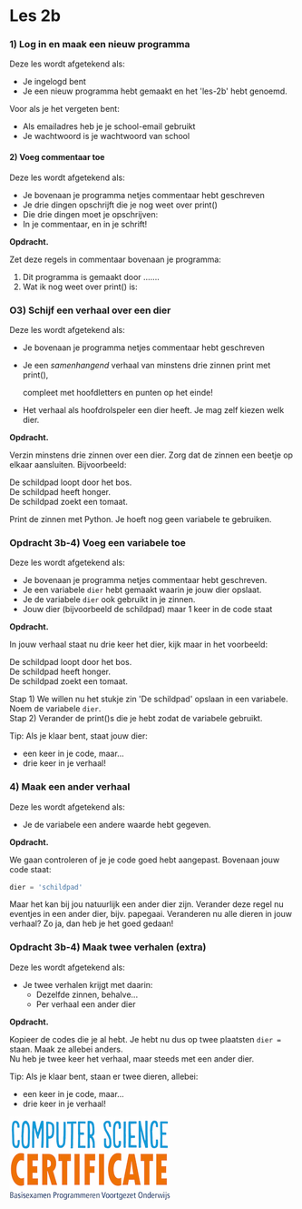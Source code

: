 # Les 2b

### **1\) Log in en maak een nieuw programma**

Deze les wordt afgetekend als:

* Je ingelogd bent 
* Je een nieuw programma hebt gemaakt en het 'les-2b' hebt genoemd.

Voor als je het vergeten bent:

* Als emailadres heb je je school-email gebruikt
* Je wachtwoord is je wachtwoord van school

#### 2\) Voeg commentaar toe 

Deze les wordt afgetekend als: 

* Je bovenaan je programma netjes commentaar hebt geschreven
* Je drie dingen opschrijft die je nog weet over print\(\)
* Die drie dingen moet je opschrijven: 
* In je commentaar, en in je schrift!

**Opdracht.** 

Zet deze regels in commentaar bovenaan je programma:   
1. Dit programma is gemaakt door …….  
2. Wat ik nog weet over print\(\) is: 

### O3\) Schijf een verhaal over een dier 

Deze les wordt afgetekend als:

* Je bovenaan je programma netjes commentaar hebt geschreven
* Je een _samenhangend_ verhaal van minstens drie zinnen print met print\(\), 

  compleet met hoofdletters en punten op het einde! 

* Het verhaal als hoofdrolspeler een dier heeft. Je mag zelf kiezen welk dier.

**Opdracht.**

Verzin minstens drie zinnen over een dier. Zorg dat de zinnen een beetje op elkaar aansluiten. Bijvoorbeeld:

De schildpad loopt door het bos.  
De schildpad heeft honger.  
De schildpad zoekt een tomaat.

Print de zinnen met Python. Je hoeft nog geen variabele te gebruiken.

### Opdracht 3b-4\) Voeg een variabele toe

Deze les wordt afgetekend als:

* Je bovenaan je programma netjes commentaar hebt geschreven.
* Je een variabele `dier` hebt gemaakt waarin je jouw dier opslaat. 
* Je de variabele `dier` ook gebruikt in je zinnen.
* Jouw dier \(bijvoorbeeld de schildpad\) maar 1 keer in de code staat

**Opdracht.**

In jouw verhaal staat nu drie keer het dier, kijk maar in het voorbeeld:

De schildpad loopt door het bos.  
De schildpad heeft honger.  
De schildpad zoekt een tomaat.

Stap 1\) We willen nu het stukje zin 'De schildpad' opslaan in een variabele. Noem de variabele `dier`.  
Stap 2\) Verander de print\(\)s die je hebt zodat de variabele gebruikt.

Tip: Als je klaar bent, staat jouw dier:

* een keer in je code, maar...
* drie keer in je verhaal!

### 4\) Maak een ander verhaal

Deze les wordt afgetekend als:

* Je de variabele een andere waarde hebt gegeven.

**Opdracht.**

We gaan controleren of je je code goed hebt aangepast. Bovenaan jouw code staat:

```python
dier = 'schildpad' 
```

Maar het kan bij jou natuurlijk een ander dier zijn. Verander deze regel nu eventjes in een ander dier, bijv. papegaai. Veranderen nu alle dieren in jouw verhaal? Zo ja, dan heb je het goed gedaan!

### Opdracht 3b-4\) Maak twee verhalen \(extra\)

Deze les wordt afgetekend als:

* Je twee verhalen krijgt met daarin:
  * Dezelfde zinnen, behalve...
  * Per verhaal een ander dier

**Opdracht.**

Kopieer de codes die je al hebt. Je hebt nu dus op twee plaatsten `dier =` staan. Maak ze allebei anders.  
Nu heb je twee keer het verhaal, maar steeds met een ander dier.

Tip: Als je klaar bent, staan er twee dieren, allebei:

* een keer in je code, maar...
* drie keer in je verhaal!

![](/img/logoCSCert_10cm.jpg)
